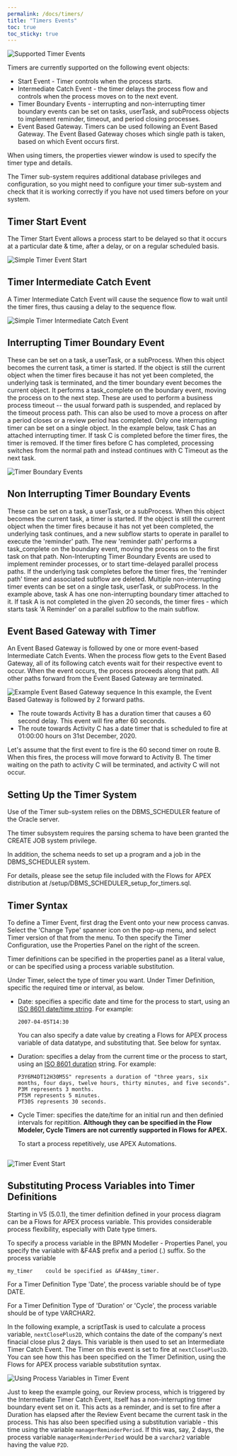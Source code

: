 ```yaml
---
permalink: /docs/timers/
title: "Timers Events"
toc: true
toc_sticky: true
---
```

![Supported Timer Events](/assets/images/supportedTimerEventsV5.png "Supported Timer Events")

Timers are currently supported on the following event objects:

- Start Event - Timer controls when the process starts.
- Intermediate Catch Event - the timer delays the process flow and controls when the process moves on to the next event.
- Timer Boundary Events - interrupting and non-interrupting timer boundary events can be set on tasks, userTask, and subProcess objects to implement reminder, timeout, and period closing processes.
- Event Based Gateway.  Timers can be used following an Event Based Gateway.  The Event Based Gateway choses which single path is taken, based on which Event occurs first.

When using timers, the properties viewer window is used to specify the timer type and details.[](#)

The Timer sub-system requires additional database privileges and configuration, so you might need to configure your timer sub-system and check that it is working correctly if you have not used timers before on your system.

## Timer Start Event

The Timer Start Event allows a process start to be delayed so that it occurs at a particular date & time, after a delay, or on a regular scheduled basis.

![Simple Timer Event Start](/assets/images/simpleStartTimer.png "Simple Timer Start Event")

## Timer Intermediate Catch Event

A Timer Intermediate Catch Event will cause the sequence flow to wait until the timer fires, thus causing a delay to the sequence flow.

![Simple Timer Intermediate Catch Event](/assets/images/simpleTimerICEsequence.png "Simple Timer Intermediate Catch Event")

## Interrupting Timer Boundary Event

These can be set on a task, a userTask, or a subProcess.  When this object becomes the current task, a timer is started.  If the object is still the current object when the timer fires because it has not yet been completed, the underlying task is terminated, and the timer boundary event becomes the current object.  It performs a task_complete on the boundary event, moving the process on to the next step.
These are used to perform a business process timeout -- the usual forward path is suspended, and replaced by the timeout process path.  This can also be used to move a process on after a period closes or a review period has completed.
Only one interrupting timer can be set on a single object.
In the example below, task C has an attached interrupting timer.  If task C is completed before the timer fires, the timer is removed.  If the timer fires before C has completed, processing switches from the normal path and instead continues with C Timeout as the next task.

![Timer Boundary Events](/assets/images/timerBoundaryEvents.png "Timer Boundary Events")

## Non Interrupting Timer Boundary Events

These can be set on a task, a userTask, or a subProcess.  When this object becomes the current task, a timer is started.  If the object is still the current object when the timer fires because it has not yet been completed, the underlying task continues, and a new subflow starts to operate in parallel to execute the 'reminder' path.  The new 'reminder path' performs a task_complete on the boundary event, moving the process on to the first task on that path.
Non-Interupting Timer Boundary Events are used to implement reminder processes, or to start time-delayed parallel process paths.  If the underlying task completes before the timer fires, the 'reminder path' timer and associated subflow are deleted.
Multiple non-interrupting timer events can be set on a single task, userTask, or subProcess.
In the example above, task A has one non-interrupting boundary timer attached to it.  If task A is not completed in the given 20 seconds, the timer fires - which starts task 'A Reminder' on a parallel subflow to the main subflow.

## Event Based Gateway with Timer

An Event Based Gateway is followed by one or more event-based Intermediate Catch Events.  When the process flow gets to the Event Based Gateway, all of its following catch events wait for their respective event to occur.  When the event occurs, the process proceeds along that path.   All other paths forward from the Event Based Gateway are terminated.

![Example Event Based Gateway sequence](/assets/images/timerEventBasedGatewaySequence.png "Example Event Based Gateway sequence")
In this example, the Event Based Gateway is followed by 2 forward paths.

- The  route towards Activity B has a duration timer that causes a 60 second delay.  This event will fire after 60 seconds.
- The route towards Activity C has a date timer that is scheduled to fire at 01:00:00 hours on 31st December, 2020.

Let's assume that the first event to fire is the 60 second timer on route B.  When this fires, the process will move forward to Activity B.  The timer waiting on the path to activity C will be terminated, and activity C will not occur.

## Setting Up the Timer System

Use of the Timer sub-system relies on the DBMS_SCHEDULER feature of the Oracle server.

The timer subsystem requires the parsing schema to have been granted the CREATE JOB system privilege.

In addition, the schema needs to set up a program and a job in the DBMS_SCHEDULER system.

For details, please see the setup file included with the Flows for APEX distribution at /setup/DBMS_SCHEDULER_setup_for_timers.sql.

## Timer Syntax

To define a Timer Event, first drag the Event onto your new process canvas.   Select the 'Change Type' spanner icon on the pop-up menu, and select Timer version of that from the menu.  To then specify the Timer Configuration, use the Properties Panel on the right of the screen.

Timer definitions can be specified in the properties panel as a literal value, or can be specified using a process variable substitution.

Under Timer, select the type of timer you want.  Under Timer Definition, specific the required time or interval, as below.

- Date:  specifies a specific date and time for the process to start, using an [ISO 8601 date/time string](https://en.wikipedia.org/wiki/ISO_8601#Combined_date_and_time_representations).  For example:

  ```
  2007-04-05T14:30
  ```

  You can also specify a date value by creating a Flows for APEX process variable of data datatype, and substituting that.  See below for syntax.


- Duration:  specifies a delay from the current time or the process to start, using an [ISO 8601 duration](https://en.wikipedia.com/wiki/ISO_8601#Durations) string.  For example:

  ```
  P3Y6M4DT12H30M5S" represents a duration of "three years, six months, four days, twelve hours, thirty minutes, and five seconds".
  P3M represents 3 months.
  PT5M represents 5 minutes.
  PT30S represents 30 seconds.
  ```
- Cycle Timer: specifies the date/time for an initial run and then definied intervals for repitition.  **__Although they can be specified in the Flow Modeler, Cycle Timers are not currently supported in Flows for APEX.__**

  To start a process repetitively, use APEX Automations.

  ```

  ```

![Timer Event Start](/assets/images/timerStartEvent.png "Timer Start Event")

## Substituting Process Variables into Timer Definitions

Starting in V5 (5.0.1), the timer definition defined in your process diagram can be a Flows for APEX process variable.  This provides considerable process flexibility, especially with Date type timers.

To specify a process variable in the BPMN Modeller - Properties Panel, you specify the variable with &F4A$ prefix and a period (.) suffix.  So the process variable

```
my_timer    could be specified as &F4A$my_timer.
```

For a Timer Definition Type 'Date', the process variable should be of type DATE.

For a Timer Definition Type of 'Duration' or 'Cycle', the process variable should be of type VARCHAR2.

In the following example, a scriptTask is used to calculate a process variable, `nextClosePlus2D`, which contains the date of the company's next finacial close plus 2 days.  This variable is then used to set an Intermediate Timer Catch Event.  The Timer on this event is set to fire at `nextClosePlus2D`.  You can see how this has been specified on the Timer Definition, using the Flows for APEX process variable substitution syntax.

![Using Process Variables in Timer Event](/assets/images/usingProcessVarsInTimerDefs.png "Using Process Variables for Timer Event")

Just to keep the example going, our Review process, which is triggered by the Intermediate Timer Catch Event, itself has a non-interrupting timer boundary event set on it.  This acts as a reminder, and is set to fire after a Duration has elapsed after the Review Event became the current task in the process.  This has also been specified using a substitution variable - this time using the variable `managerReminderPeriod`.  If this was, say, 2 days, the process variable `managerReminderPeriod` would be a `varchar2` variable having the value `P2D`.
